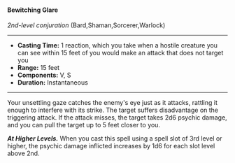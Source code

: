 #### Bewitching Glare
*2nd-level conjuration* (Bard,Shaman,Sorcerer,Warlock)
___
- **Casting Time:** 1 reaction, which you take when a hostile creature you can see within 15 feet of you would make an attack that does not target you
- **Range:** 15 feet
- **Components:** V, S
- **Duration:** Instantaneous
---
Your unsettling gaze catches the enemy's eye just as it attacks, rattling it enough to interfere with its strike. The target suffers disadvantage on the triggering attack. If the attack misses, the target takes 2d6 psychic damage, and you can pull the target up to 5 feet closer to you.

***At Higher Levels.***  When you cast this spell using a spell slot of 3rd level or higher, the psychic damage inflicted increases by 1d6 for each slot level above 2nd.

